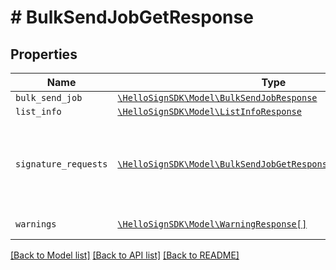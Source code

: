 # # BulkSendJobGetResponse



## Properties

Name | Type | Description | Notes
------------ | ------------- | ------------- | -------------
| `bulk_send_job` | [```\HelloSignSDK\Model\BulkSendJobResponse```](BulkSendJobResponse.md) |    |  |
| `list_info` | [```\HelloSignSDK\Model\ListInfoResponse```](ListInfoResponse.md) |    |  |
| `signature_requests` | [```\HelloSignSDK\Model\BulkSendJobGetResponseSignatureRequests[]```](BulkSendJobGetResponseSignatureRequests.md) |  Contains information about the Signature Requests sent in bulk.  |  |
| `warnings` | [```\HelloSignSDK\Model\WarningResponse[]```](WarningResponse.md) |  A list of warnings.  |  |

[[Back to Model list]](../../README.md#models) [[Back to API list]](../../README.md#endpoints) [[Back to README]](../../README.md)
